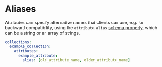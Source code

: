 # Aliases

Attributes can specify alternative names that clients can use, e.g. for
backward compatibility, using the `attribute.alias`
[schema property](schema.md), which can be a string or an array of strings.

```yml
collections:
  example_collection:
    attributes:
      example_attribute:
        alias: [old_attribute_name, older_attribute_name]
```
